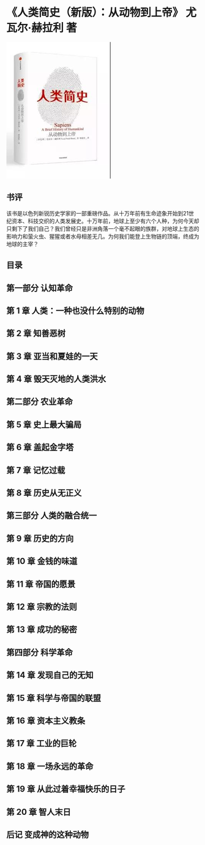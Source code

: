 # 《人类简史（新版）：从动物到上帝》 尤瓦尔·赫拉利 著
![](RENLEIJIANSHI.jpg)
## 书评
该书是以色列新锐历史学家的一部重磅作品。从十万年前有生命迹象开始到21世纪资本、科技交织的人类发展史。十万年前，地球上至少有六个人种，为何今天却只剩下了我们自己？我们曾经只是非洲角落一个毫不起眼的族群，对地球上生态的影响力和萤火虫、猩猩或者水母相差无几。为何我们能登上生物链的顶端，终成为地球的主宰？
## 目录

## 第一部分 认知革命
## 第 1 章 人类：一种也没什么特别的动物
## 第 2 章 知善恶树
## 第 3 章 亚当和夏娃的一天
## 第 4 章 毁天灭地的人类洪水


## 第二部分 农业革命
## 第 5 章 史上最大骗局
## 第 6 章 盖起金字塔
## 第 7 章 记忆过载
## 第 8 章 历史从无正义



## 第三部分 人类的融合统一
## 第 9 章 历史的方向
## 第 10 章 金钱的味道
## 第 11 章 帝国的愿景
## 第 12 章 宗教的法则
## 第 13 章 成功的秘密



## 第四部分 科学革命
## 第 14 章 发现自己的无知
## 第 15 章 科学与帝国的联盟
## 第 16 章 资本主义教条
## 第 17 章 工业的巨轮
## 第 18 章 一场永远的革命
## 第 19 章 从此过着幸福快乐的日子
## 第 20 章 智人末日

## 后记 变成神的这种动物